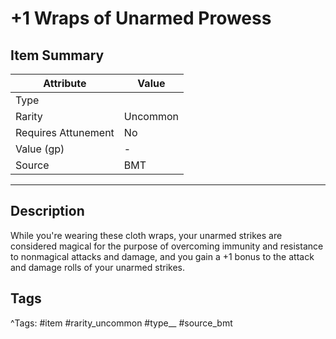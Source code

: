 # +1 Wraps of Unarmed Prowess

## Item Summary

| Attribute            | Value                        |
|----------------------|------------------------------|
| Type                 |   |
| Rarity               | Uncommon             |
| Requires Attunement  | No                |
| Value (gp)           | -    |
| Source               | BMT |

---

## Description

While you're wearing these cloth wraps, your unarmed strikes are considered magical for the purpose of overcoming immunity and resistance to nonmagical attacks and damage, and you gain a +1 bonus to the attack and damage rolls of your unarmed strikes.

## Tags

^Tags: #item #rarity_uncommon #type__ #source_bmt